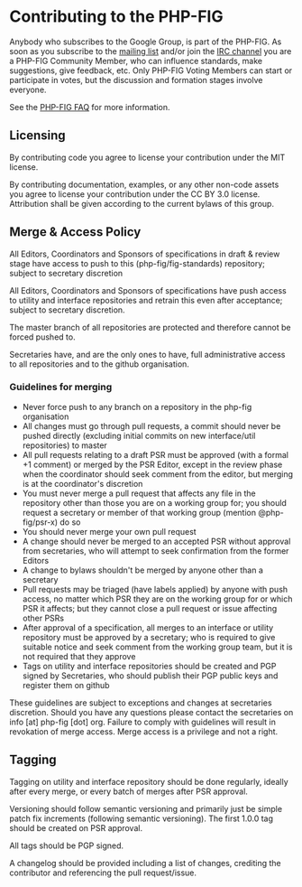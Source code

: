 # Contributing to the PHP-FIG

Anybody who subscribes to the Google Group, is part of the PHP-FIG. As soon as
you subscribe to the [mailing list](http://groups.google.com/group/php-fig/)
and/or join the [IRC channel](https://www.php-fig.org/irc/) you are a PHP-FIG
Community Member, who can influence standards, make suggestions, give feedback,
etc. Only PHP-FIG Voting Members can start or participate in votes, but the
discussion and formation stages involve everyone.

See the [PHP-FIG FAQ](https://www.php-fig.org/faqs/) for more information.

## Licensing

By contributing code you agree to license your contribution under the MIT
license.

By contributing documentation, examples, or any other non-code assets you agree
to license your contribution under the CC BY 3.0 license. Attribution shall be
given according to the current bylaws of this group.

## Merge & Access Policy

All Editors, Coordinators and Sponsors of specifications in draft & review stage
have access to push to this (php-fig/fig-standards) repository; subject to
secretary discretion

All Editors, Coordinators and Sponsors of specifications have push access to utility
and interface repositories and retrain this even after acceptance; subject to secretary
discretion.

The master branch of all repositories are protected and therefore cannot be forced
pushed to.

Secretaries have, and are the only ones to have, full administrative access to all
repositories and to the github organisation.

### Guidelines for merging

* Never force push to any branch on a repository in the php-fig organisation
* All changes must go through pull requests, a commit should never be pushed
directly (excluding initial commits on new interface/util repositories) to master
* All pull requests relating to a draft PSR must be approved (with a formal +1
comment) or merged by the PSR Editor, except in the review phase when the coordinator
should seek comment from the editor, but merging is at the coordinator's discretion
* You must never merge a pull request that affects any file in the repository
other than those you are on a working group for; you should request a secretary
or member of that working group (mention @php-fig/psr-x) do so
* You should never merge your own pull request
* A change should never be merged to an accepted PSR without approval from
secretaries, who will attempt to seek confirmation from the former Editors
* A change to bylaws shouldn't be merged by anyone other than a secretary
* Pull requests may be triaged (have labels applied) by anyone with push access,
no matter which PSR they are on the working group for or which PSR it affects; but
they cannot close a pull request or issue affecting other PSRs
* After approval of a specification, all merges to an interface or utility repository
must be approved by a secretary; who is required to give suitable notice and seek
comment from the working group team, but it is not required that they approve
* Tags on utility and interface repositories should be created and PGP signed by
Secretaries, who should publish their PGP public keys and register them on github

These guidelines are subject to exceptions and changes at secretaries discretion.
Should you have any questions please contact the secretaries on info [at] php-fig
[dot] org. Failure to comply with guidelines will result in revokation of merge
access. Merge access is a privilege and not a right.

## Tagging

Tagging on utility and interface repository should be done regularly, ideally after
every merge, or every batch of merges after PSR approval.

Versioning should follow semantic versioning and primarily just be simple patch
fix increments (following semantic versioning). The first 1.0.0 tag should be
created on PSR approval.

All tags should be PGP signed.

A changelog should be provided including a list of changes, crediting the
contributor and referencing the pull request/issue.

